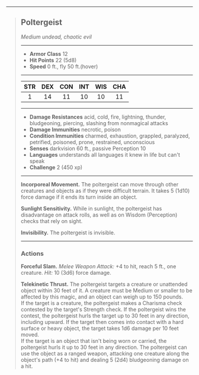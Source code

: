***
> ## Poltergeist
> *Medium undead, chaotic evil*
> 
> ***
> 
> - **Armor Class** 12
> - **Hit Points** 22 (5d8)
> - **Speed** 0 ft., fly 50 ft.(hover)
> 
> ***
> 
> |STR|DEX|CON|INT|WIS|CHA|
> |:---:|:---:|:---:|:---:|:---:|:---:|
> |1|14|11|10|10|11|
> 
> ***
> 
> - **Damage Resistances** acid, cold, fire, lightning, thunder, bludgeoning, piercing, slashing from nonmagical attacks
> - **Damage Immunities** necrotic, poison
> - **Condition Immunities** charmed, exhaustion, grappled, paralyzed, petrified, poisoned, prone, restrained, unconscious
> - **Senses** darkvision 60 ft., passive Perception 10
> - **Languages** understands all languages it knew in life but can't speak
> - **Challenge** 2 (450 xp)
> 
> ***
> 
> **Incorporeal Movement.** The poltergeist can move through other creatures and objects as if they were difficult terrain. It takes 5 (1d10) force damage if it ends its turn inside an object.
> 
> **Sunlight Sensitivity.** While in sunlight, the poltergeist has disadvantage on attack rolls, as well as on Wisdom (Perception) checks that rely on sight.
> 
> **Invisibility.** The poltergeist is invisible.
> 
> ***
> 
> ### Actions
> **Forceful Slam.** *Melee Weapon Attack:* +4 to hit, reach 5 ft., one creature. *Hit:* 10 (3d6) force damage.
> 
> **Telekinetic Thrust.** The poltergeist targets a creature or unattended object within 30 feet of it. A creature must be Medium or smaller to be affected by this magic, and an object can weigh up to 150 pounds.  
> If the target is a creature, the poltergeist makes a Charisma check contested by the target's Strength check. If the poltergeist wins the contest, the poltergeist hurls the target up to 30 feet in any direction, including upward. If the target then comes into contact with a hard surface or heavy object, the target takes 1d6 damage per 10 feet moved.  
> If the target is an object that isn't being worn or carried, the poltergeist hurls it up to 30 feet in any direction. The poltergeist can use the object as a ranged weapon, attacking one creature along the object's path (+4 to hit) and dealing 5 (2d4) bludgeoning damage on a hit.